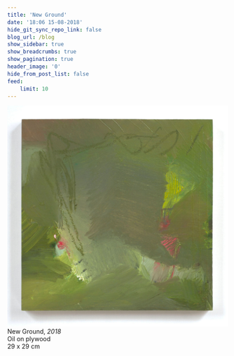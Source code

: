 ```yaml
---
title: 'New Ground'
date: '18:06 15-08-2018'
hide_git_sync_repo_link: false
blog_url: /blog
show_sidebar: true
show_breadcrumbs: true
show_pagination: true
header_image: '0'
hide_from_post_list: false
feed:
    limit: 10
---
```


![](0BA3D1BA-00B2-4D2F-A95D-3CBEB324625F.jpeg)  
New Ground, _2018_  
Oil on plywood  
29 x 29 cm